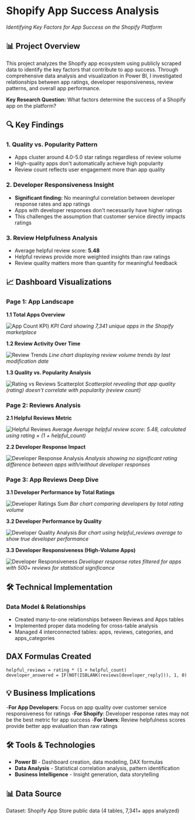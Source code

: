# Shopify App Success Analysis
*Identifying Key Factors for App Success on the Shopify Platform*

## 📊 Project Overview

This project analyzes the Shopify app ecosystem using publicly scraped data to identify the key factors that contribute to app success. Through comprehensive data analysis and visualization in Power BI, I investigated relationships between app ratings, developer responsiveness, review patterns, and overall app performance.

**Key Research Question:** What factors determine the success of a Shopify app on the platform?

## 🔍 Key Findings

### 1. **Quality vs. Popularity Pattern**
- Apps cluster around 4.0-5.0 star ratings regardless of review volume
- High-quality apps don't automatically achieve high popularity
- Review count reflects user engagement more than app quality

### 2. **Developer Responsiveness Insight** 
- **Significant finding:** No meaningful correlation between developer response rates and app ratings
- Apps with developer responses don't necessarily have higher ratings
- This challenges the assumption that customer service directly impacts ratings

### 3. **Review Helpfulness Analysis**
- Average helpful review score: **5.48**
- Helpful reviews provide more weighted insights than raw ratings
- Review quality matters more than quantity for meaningful feedback

## 📈 Dashboard Visualizations

### Page 1: App Landscape

**1.1 Total Apps Overview**

![App Count KPI](https://github.com/eunicemukarage1/Shopify-App-Success-Analysis-/commit/6bfbe43b4ca8e0d7f0b0f1056e033e77bd876b7d#diff-a5fe6c7d17f34647fae640ac20dda8f33f210703bb05c02f882513c802a87b7c))
*KPI Card showing 7,341 unique apps in the Shopify marketplace*

**1.2 Review Activity Over Time**

![Review Trends](https://github.com/eunicemukarage1/Shopify-App-Success-Analysis-/commit/6bfbe43b4ca8e0d7f0b0f1056e033e77bd876b7d#diff-1f1ab82b78b201827c1ffbcd4cc7d35cfa96fa5448a8ed541b15509677d8c363)
*Line chart displaying review volume trends by last modification date*

**1.3 Quality vs. Popularity Analysis**

![Rating vs Reviews Scatterplot](https://github.com/eunicemukarage1/Shopify-App-Success-Analysis-/commit/6bfbe43b4ca8e0d7f0b0f1056e033e77bd876b7d#diff-49b8de7cba95f41b86d1e7e55f015eba89c9f33e2709fdb7ac210f78fad17f50)
*Scatterplot revealing that app quality (rating) doesn't correlate with popularity (review count)*

### Page 2: Reviews Analysis

**2.1 Helpful Reviews Metric**

![Helpful Reviews Average](https://github.com/eunicemukarage1/Shopify-App-Success-Analysis-/commit/6bfbe43b4ca8e0d7f0b0f1056e033e77bd876b7d#diff-04ea899d02ae92e807b82b06fde6a82223cf3d27cb6dc1c2f21a8995aa94cbb2)
*Average helpful review score: 5.48, calculated using rating × (1 + helpful_count)*

**2.2 Developer Response Impact**

![Developer Response Analysis](https://github.com/eunicemukarage1/Shopify-App-Success-Analysis-/commit/6bfbe43b4ca8e0d7f0b0f1056e033e77bd876b7d#diff-19a9bd84f4bee5f497917fcda56c8c907bb6c778dca1cd90e806ed3b5154f6a1)
*Analysis showing no significant rating difference between apps with/without developer responses*

### Page 3: App Reviews Deep Dive

**3.1 Developer Performance by Total Ratings**

![Developer Ratings Sum](https://github.com/eunicemukarage1/Shopify-App-Success-Analysis-/commit/6bfbe43b4ca8e0d7f0b0f1056e033e77bd876b7d#diff-42bcda2a2afa4d410e443b5d38a629231f8c5f9a781502f97b26607275d07bfd)
*Bar chart comparing developers by total rating volume*

**3.2 Developer Performance by Quality**

![Developer Quality Analysis](https://github.com/eunicemukarage1/Shopify-App-Success-Analysis-/commit/6bfbe43b4ca8e0d7f0b0f1056e033e77bd876b7d#diff-c3fb88506fe7de0fdb5bf239be90f14a3c346e3020c99b448d344f64f08bb9ff)
*Bar chart using helpful_reviews average to show true developer performance*

**3.3 Developer Responsiveness (High-Volume Apps)**

![Developer Responsiveness](https://github.com/eunicemukarage1/Shopify-App-Success-Analysis-/commit/6bfbe43b4ca8e0d7f0b0f1056e033e77bd876b7d#diff-d78f6bcc7f6c9ab9fbec29de5ef577bd2a26d74a22e83b20beac532820836975)
*Developer response rates filtered for apps with 500+ reviews for statistical significance*

## 🛠️ Technical Implementation

### Data Model & Relationships
- Created many-to-one relationships between Reviews and Apps tables
- Implemented proper data modeling for cross-table analysis
- Managed 4 interconnected tables: apps, reviews, categories, and apps_categories

## DAX Formulas Created
```dax
helpful_reviews = rating * (1 + helpful_count)
developer_answered = IF(NOT(ISBLANK(reviews[developer_reply])), 1, 0)
```

##  💡 **Business Implications**
-**For App Developers**: Focus on app quality over customer service responsiveness for ratings
-**For Shopify**: Developer response rates may not be the best metric for app success
-**For Users**: Review helpfulness scores provide better app evaluation than raw ratings
 
## 🛠️ **Tools & Technologies**

- **Power BI** - Dashboard creation, data modeling, DAX formulas
- **Data Analysis** - Statistical correlation analysis, pattern identification
- **Business Intelligence** - Insight generation, data storytelling

## 📊 Data Source
Dataset: Shopify App Store public data (4 tables, 7,341+ apps analyzed)
